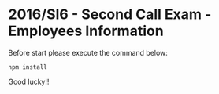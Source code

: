 # 2016/SI6 - Second Call Exam - Employees Information

Before start please execute the command below:

```npm install```

Good lucky!!
